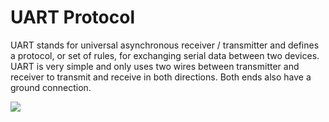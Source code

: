 <h1>UART Protocol</h1>
<p>UART stands for universal asynchronous receiver / transmitter and defines a protocol, or set of rules, for exchanging serial data between two devices. UART is very simple and only uses two wires between transmitter and receiver to transmit and receive in both directions. Both ends also have a ground connection.
</p>
<image src="https://www.circuitbasics.com/wp-content/uploads/2016/01/Introduction-to-UART-Data-Transmission-Diagram.png">
